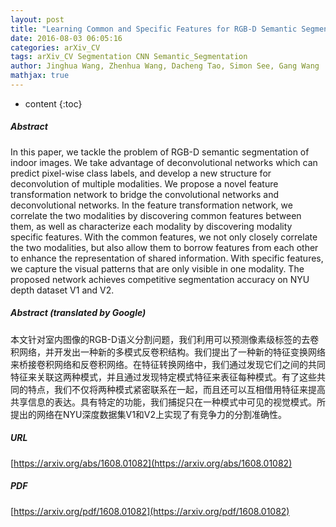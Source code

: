 ```yaml
---
layout: post
title: "Learning Common and Specific Features for RGB-D Semantic Segmentation with Deconvolutional Networks"
date: 2016-08-03 06:05:16
categories: arXiv_CV
tags: arXiv_CV Segmentation CNN Semantic_Segmentation
author: Jinghua Wang, Zhenhua Wang, Dacheng Tao, Simon See, Gang Wang
mathjax: true
---
```


* content
{:toc}

##### Abstract
In this paper, we tackle the problem of RGB-D semantic segmentation of indoor images. We take advantage of deconvolutional networks which can predict pixel-wise class labels, and develop a new structure for deconvolution of multiple modalities. We propose a novel feature transformation network to bridge the convolutional networks and deconvolutional networks. In the feature transformation network, we correlate the two modalities by discovering common features between them, as well as characterize each modality by discovering modality specific features. With the common features, we not only closely correlate the two modalities, but also allow them to borrow features from each other to enhance the representation of shared information. With specific features, we capture the visual patterns that are only visible in one modality. The proposed network achieves competitive segmentation accuracy on NYU depth dataset V1 and V2.

##### Abstract (translated by Google)
本文针对室内图像的RGB-D语义分割问题，我们利用可以预测像素级标签的去卷积网络，并开发出一种新的多模式反卷积结构。我们提出了一种新的特征变换网络来桥接卷积网络和反卷积网络。在特征转换网络中，我们通过发现它们之间的共同特征来关联这两种模式，并且通过发现特定模式特征来表征每种模式。有了这些共同的特点，我们不仅将两种模式紧密联系在一起，而且还可以互相借用特征来提高共享信息的表达。具有特定的功能，我们捕捉只在一种模式中可见的视觉模式。所提出的网络在NYU深度数据集V1和V2上实现了有竞争力的分割准确性。

##### URL
[https://arxiv.org/abs/1608.01082](https://arxiv.org/abs/1608.01082)

##### PDF
[https://arxiv.org/pdf/1608.01082](https://arxiv.org/pdf/1608.01082)

